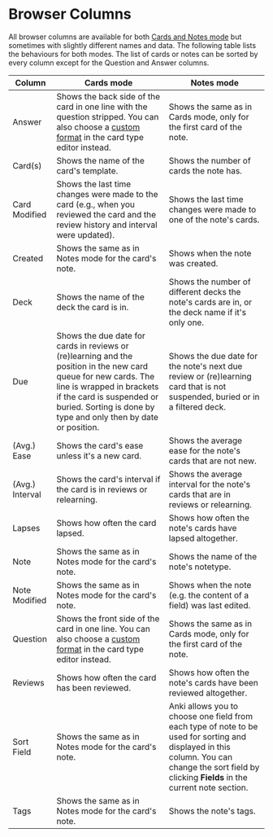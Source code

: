 # Browser Columns

All browser columns are available for both
[Cards and Notes mode](browsing.md#table-modes) but sometimes with slightly
different names and data. The following table lists the behaviours for both modes.
The list of cards or notes can be sorted by every column except for the
Question and Answer columns.


| Column | Cards mode | Notes mode |
|-|-|-|
| Answer | Shows the back side of the card in one line with the question stripped. You can also choose a [custom format](templates/styling.md#browser-appearance) in the card type editor instead. | Shows the same as in Cards mode, only for the first card of the note. |
| Card(s) | Shows the name of the card's template. | Shows the number of cards the note has. |
| Card Modified | Shows the last time changes were made to the card (e.g., when you reviewed the card and the review history and interval were updated). | Shows the last time changes were made to one of the note's cards. |
| Created | Shows the same as in Notes mode for the card's note. | Shows when the note was created. |
| Deck | Shows the name of the deck the card is in. | Shows the number of different decks the note's cards are in, or the deck name if it's only one. |
| Due | Shows the due date for cards in reviews or (re)learning and the position in the new card queue for new cards. The line is wrapped in brackets if the card is suspended or buried. Sorting is done by type and only then by date or position. | Shows the due date for the note's next due review or (re)learning card that is not suspended, buried or in a filtered deck. |
| (Avg.) Ease | Shows the card's ease unless it's a new card. | Shows the average ease for the note's cards that are not new. |
| (Avg.) Interval | Shows the card's interval if the card is in reviews or relearning. | Shows the average interval for the note's cards that are in reviews or relearning. |
| Lapses | Shows how often the card lapsed. | Shows how often the note's cards have lapsed altogether. |
| Note | Shows the same as in Notes mode for the card's note. | Shows the name of the note's notetype. |
| Note Modified | Shows the same as in Notes mode for the card's note. | Shows when the note (e.g. the content of a field) was last edited. |
| Question | Shows the front side of the card in one line. You can also choose a [custom format](templates/styling.md#browser-appearance) in the card type editor instead. | Shows the same as in Cards mode, only for the first card of the note. |
| Reviews | Shows how often the card has been reviewed. | Shows how often the note's cards have been reviewed altogether. |
| Sort Field | Shows the same as in Notes mode for the card's note. | Anki allows you to choose one field from each type of note to be used for sorting and displayed in this column. You can change the sort field by clicking **Fields** in the current note section. |
| Tags | Shows the same as in Notes mode for the card's note. | Shows the note's tags. |
